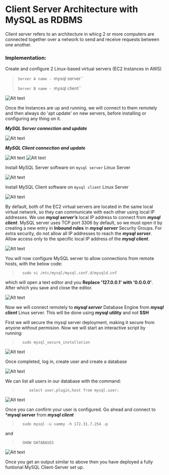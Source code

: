 # Client Server Architecture with MySQL as RDBMS

Client server refers to an architecture in whicg 2 or more computers are connected together over a network to send and receive requests between one another. 


### Implementation:
Create and configure 2 Linux-based virtual servers (EC2 Instances in AWS)

>    `Server A name - `mysql server``
>
>    `Server B name - `mysql client``

![Alt text](<Images/EC2 INSTANCES.png>)

Once the Instances are up and running, we will connect to them remotely  and then always do 'apt update' on new servers, before installing or configuring any thing on it.



***MySQL Server connection and update***

![Alt text](<Images/CONNECT - UPDATE 1.png>)


***MySQL Client connection and update***

![Alt text](<Images/CONNECT TO CLIENT.png>)
![Alt text](<Images/UPDATE CLIENT.png>)





Install MySQL Server software on `mysql server` Linux Server

![Alt text](<Images/INSTALL MYSQL-SERVER.png>)


Install MySQL Client software on `mysql client` Linux Server

![Alt text](<Images/INSTALL MYSQL-CLIENT.png>)


By default, both of the EC2 virtual servers are located in the same local virtual network, so they can communicate with each other using local IP addresses. We use ***mysql server’s*** local IP address to connect from ***mysql client***. MySQL server uses TCP port 3306 by default, so we must open it by creating a new entry in **Inbound rules** in ***mysql server*** Security Groups. For extra security, do not allow all IP addresses to reach the ***mysql server***. Allow access only to the specific local IP address of the ***mysql client***.

![Alt text](<Images/SERVER INBOUND RULES.png>)







You will now configure MySQL server to allow connections from remote hosts, with the below code:

>       sudo vi /etc/mysql/mysql.conf.d/mysqld.cnf 
 which will open a text editor and you **Replace '127.0.0.1' with '0.0.0.0'**. After which you save and close the editor.

![Alt text](<Images/VIM CONFIG.png>)




Now we will connect remotely to ***mysql server*** Database Engine from ***mysql client*** Linux server. This will be done using **mysql utility** and not **SSH**

First we will secure the mysql server deployment, making it secure from anyone without permision. Now we will start an interactive script by running:

>       sudo mysql_secure_installation

![Alt text](<Images/MYSQL SECURE INSTALLATION VALIDATE.png>)

Once completed, log in, create user and create a database

![Alt text](<Images/LOG IN, CREATE USER, CREATE DB.png>)


We can list all users in our database with the command:

>          select user,plugin,host from mysql.user;

![Alt text](<Images/CONFIRM DB USERS.png>)

Once you can confirm your user is configured. Go ahead and connect to ***mysql server** from ***mysql client***  

>       sudo mysql -u sammy -h 172.31.7.254 -p
and 
>       SHOW DATABASES

![Alt text](Images/SUCCESS!.png)

Once you get an output similar to above then you have deployed a fully funtional MySQL Client-Server set up.

